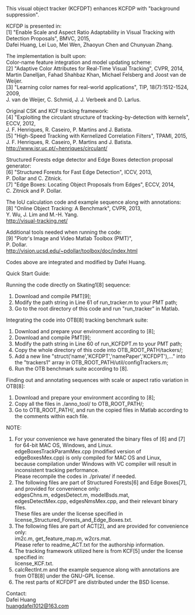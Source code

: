 This visual object tracker (KCFDPT) enhances KCFDP with "background suppression".  
  
KCFDP is presented in:  
[1] "Enable Scale and Aspect Ratio Adaptability in Visual Tracking with Detection Proposals", BMVC, 2015,  
     Dafei Huang, Lei Luo, Mei Wen, Zhaoyun Chen and Chunyuan Zhang.  
	
The implementation is built upon:  
Color-name feature integration and model updating scheme:  
[2] "Adaptive Color Attributes for Real-Time Visual Tracking", CVPR, 2014,  
     Martin Danelljan, Fahad Shahbaz Khan, Michael Felsberg and Joost van de Weijer.  
[3] "Learning color names for real-world applications", TIP, 18(7):1512-1524, 2009,  
     J. van de Weijer, C. Schmid, J. J. Verbeek and D. Larlus.  
  
Original CSK and KCF tracking framework:  
[4] "Exploiting the circulant structure of tracking-by-detection with kernels", ECCV, 2012,  
     J. F. Henriques, R. Caseiro, P. Martins and J. Batista.  
[5] "High-Speed Tracking with Kernelized Correlation Filters", TPAMI, 2015,  
     J. F. Henriques, R. Caseiro, P. Martins and J. Batista.  
     http://www.isr.uc.pt/~henriques/circulant/  
	
Structured Forests edge detector and Edge Boxes detection proposal generator:  
[6] "Structured Forests for Fast Edge Detection", ICCV, 2013,  
     P. Dollar and C. Zitnick.  
[7] "Edge Boxes: Locating Object Proposals from Edges", ECCV, 2014,  
     C. Zitnick and P. Dollar.  
	 
The IoU calculation code and example sequence along with annotations:  
[8] "Online Object Tracking: A Benchmark", CVPR, 2013,  
     Y. Wu, J. Lim and M.-H. Yang.  
     http://visual-tracking.net/  
	   
Additional tools needed when running the code:   
[9] "Piotr's Image and Video Matlab Toolbox (PMT)",  
     P. Dollar.  
     http://vision.ucsd.edu/~pdollar/toolbox/doc/index.html  
	  
Codes above are integrated and modified by Dafei Huang.  
  
Quick Start Guide:  
  
Running the code directly on Skating1[8] sequence:  
1. Download and compile PMT[9];  
2. Modify the path string in Line 61 of run_tracker.m to your PMT path;  
3. Go to the root directory of this code and run "run_tracker" in Matlab.  
  
Integrating the code into OTB[8] tracking benchmark suite:  
1. Download and prepare your environment according to [8];  
2. Download and compile PMT[9];  
3. Modify the path string in Line 60 of run_KCFDPT.m to your PMT path;  
4. Copy the whole directory of this code into OTB_ROOT_PATH/tackers/;  
5. Add a new line "struct('name','KCFDPT','namePaper','KCFDPT'),..." into  
   the "trackers1" array in OTB_ROOT_PATH/util/configTrackers.m;  
6. Run the OTB benchmark suite according to [8].  
  
Finding out and annotating sequences with scale or aspect ratio variation in OTB[8]:  
1. Download and prepare your environment according to [8];  
2. Copy all the files in ./anno_tool/ to OTB_ROOT_PATH/;  
3. Go to OTB_ROOT_PATH/, and run the copied files in Matlab according to the comments within each file.  
  
NOTE:   
1. For your convenience we have generated the binary files of [6] and [7] for 64-bit MAC OS, Windows, and Linux.   
   edgeBoxesTrackParamMex.cpp (modified version of edgeBoxesMex.cpp) is only compiled for MAC OS and Linux,  
   because compilation under Windows with VC compiler will result in inconsistent tracking performance.  
   Please recompile the codes in ./private/ if needed.  
2. The following files are part of Structured Forests[6] and Edge Boxes[7], and provided for convenience only:  
   edgesChns.m, edgesDetect.m, modelBsds.mat,  
   edgesDetectMex.cpp, edgesNmsMex.cpp, and their relevant binary files.  
   These files are under the license specified in license_Structured_Forests_and_Edge_Boxes.txt.  
3. The following files are part of ACT[2], and are provided for convenience only:  
   im2c.m, get_feature_map.m, w2crs.mat.  
   Please refer to readme_ACT.txt for the authorship information.  
4. The tracking framework utilized here is from KCF[5] under the license specified in:  
   license_KCF.txt.  
5. calcRectInt.m and the example sequence along with annotations are from OTB[8] under the GNU-GPL license.  
6. The rest parts of KCFDPT are distributed under the BSD license.  
  
  
Contact:  
Dafei Huang  
huangdafei1012@163.com